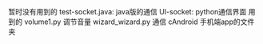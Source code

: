 暂时没有用到的
test-socket.java: java版的通信
UI-socket: python通信界面
用到的
volume1.py 调节音量
wizard_wizard.py 通信
cAndroid 手机端app的文件夹